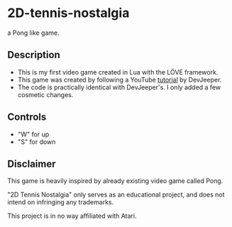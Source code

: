 # 2D-tennis-nostalgia
a Pong like game.

## Description

- This is my first video game created in Lua with the LÖVE framework.
- This game was created by following a YouTube [tutorial](https://www.youtube.com/playlist?list=PL1A1gsSe2tMzxf54D1OooafEnADpjZlP7) by DevJeeper.
- The code is practically identical with DevJeeper's. I only added a few cosmetic changes.

## Controls

- "W" for up
- "S" for down

## Disclaimer

This game is heavily inspired by already existing video game called Pong.

"2D Tennis Nostalgia" only serves as an educational project, and does not intend on infringing any trademarks.

This project is in no way affiliated with Atari.
